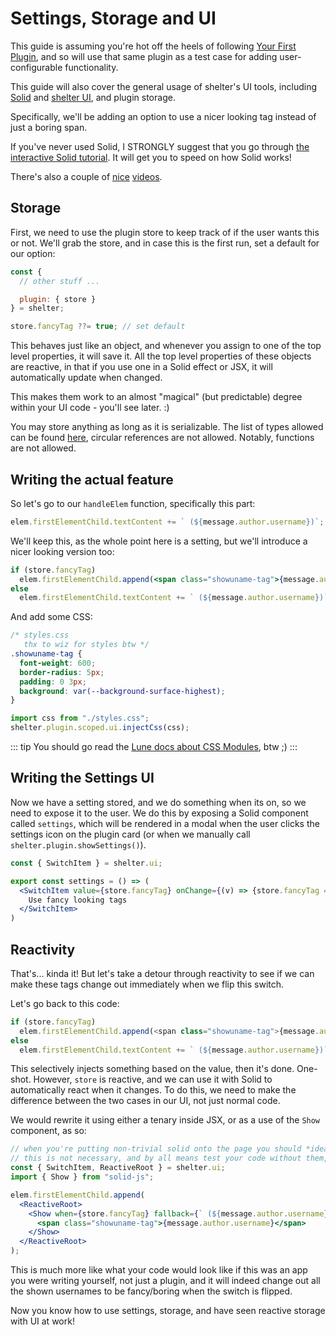 # Settings, Storage and UI

This guide is assuming you're hot off the heels of following [Your First Plugin](plugin),
and so will use that same plugin as a test case for adding user-configurable functionality.

This guide will also cover the general usage of shelter's UI tools, including
[Solid](https://solidjs.com) and [shelter UI](/ui), and plugin storage.

Specifically, we'll be adding an option to use a nicer looking tag instead of just a boring span.

If you've never used Solid, I STRONGLY suggest that you go through
[the interactive Solid tutorial](https://www.solidjs.com/tutorial/).
It will get you to speed on how Solid works!

There's also a couple of
[nice](https://www.youtube.com/watch?v=hw3Bx5vxKl0) [videos](https://www.youtube.com/watch?v=cELFZQAMdhQ).

## Storage

First, we need to use the plugin store to keep track of if the user wants this or not.
We'll grab the store, and in case this is the first run, set a default for our option:
```js
const {
  // other stuff ...

  plugin: { store }
} = shelter;

store.fancyTag ??= true; // set default
```

This behaves just like an object, and whenever you assign to one of the top level properties, it will save it.
All the top level properties of these objects are reactive, in that if you use one in a Solid effect or JSX,
it will automatically update when changed.

This makes them work to an almost "magical" (but predictable) degree within your UI code - you'll see later. :)

You may store anything as long as it is serializable.
The list of types allowed can be found [here](https://developer.mozilla.org/en-US/docs/Web/API/Web_Workers_API/Structured_clone_algorithm#supported_types),
circular references are not allowed. Notably, functions are not allowed.

## Writing the actual feature

So let's go to our `handleElem` function, specifically this part:
```js
elem.firstElementChild.textContent += ` (${message.author.username})`;
```

We'll keep this, as the whole point here is a setting, but we'll introduce a nicer looking version too:
```jsx
if (store.fancyTag)
  elem.firstElementChild.append(<span class="showuname-tag">{message.author.username}</span>);
else
  elem.firstElementChild.textContent += ` (${message.author.username})`;
```

And add some CSS:
```css
/* styles.css
   thx to wiz for styles btw */
.showuname-tag {
  font-weight: 600;
  border-radius: 5px;
  padding: 0 3px;
  background: var(--background-surface-highest);
}
```
```js
import css from "./styles.css";
shelter.plugin.scoped.ui.injectCss(css);
```

::: tip
You should go read the [Lune docs about CSS Modules](lune#css-modules), btw ;)
:::

## Writing the Settings UI

Now we have a setting stored, and we do something when its on, so we need to expose it to the user.
We do this by exposing a Solid component called `settings`, which will be rendered in a modal when the user clicks
the settings icon on the plugin card (or when we manually call `shelter.plugin.showSettings()`).

```jsx
const { SwitchItem } = shelter.ui;

export const settings = () => (
  <SwitchItem value={store.fancyTag} onChange={(v) => {store.fancyTag = v}}>
    Use fancy looking tags
  </SwitchItem>
)
```

## Reactivity

That's... kinda it! But let's take a detour through reactivity to see if we can make these tags change out immediately
when we flip this switch.

Let's go back to this code:

```js
if (store.fancyTag)
  elem.firstElementChild.append(<span class="showuname-tag">{message.author.username}</span>);
else
  elem.firstElementChild.textContent += ` (${message.author.username})`;
```

This selectively injects something based on the value, then it's done. One-shot.
However, `store` is reactive, and we can use it with Solid to automatically react when it changes.
To do this, we need to make the difference between the two cases in our UI, not just normal code.

We would rewrite it using either a tenary inside JSX, or as a use of the `Show` component, as so:
```jsx
// when you're putting non-trivial solid onto the page you should *ideally* create a reactive root
// this is not necessary, and by all means test your code without them, but if you encounter bugs try adding one!
const { SwitchItem, ReactiveRoot } = shelter.ui;
import { Show } from "solid-js";

elem.firstElementChild.append(
  <ReactiveRoot>
    <Show when={store.fancyTag} fallback={` (${message.author.username})`}>
      <span class="showuname-tag">{message.author.username}</span>
    </Show>
  </ReactiveRoot>
);
```

This is much more like what your code would look like if this was an app you were writing yourself,
not just a plugin, and it will indeed change out all the shown usernames to be fancy/boring when the switch is flipped.

Now you know how to use settings, storage, and have seen reactive storage with UI at work!